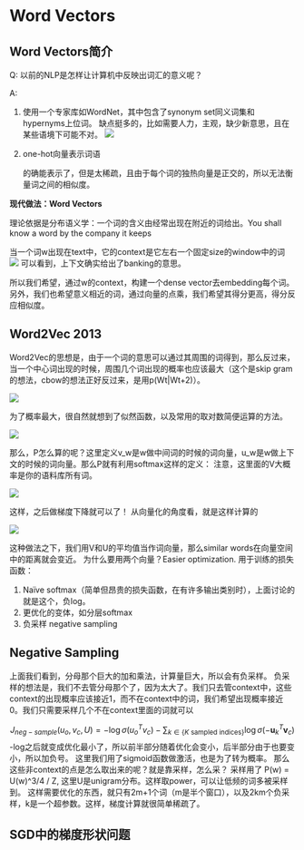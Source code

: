# Word Vectors
## Word Vectors简介

Q: 以前的NLP是怎样让计算机中反映出词汇的意义呢？

A: 
1. 使用一个专家库如WordNet，其中包含了synonym set同义词集和hypernyms上位词。
   缺点挺多的，比如需要人力，主观，缺少新意思，且在某些语境下可能不对。
![](./assets/image-20241115014910319.png)
2. one-hot向量表示词语

   的确能表示了，但是太稀疏，且由于每个词的独热向量是正交的，所以无法衡量词之间的相似度。

**现代做法：Word Vectors**

理论依据是分布语义学：一个词的含义由经常出现在附近的词给出。You shall know a word by the company it keeps

当一个词w出现在text中，它的context是它左右一个固定size的window中的词
![](./assets/image-20241115015605935.png)
可以看到，上下文确实给出了banking的意思。

所以我们希望，通过w的context，构建一个dense vector去embedding每个词。另外，我们也希望意义相近的词，通过向量的点乘，我们希望其得分更高，得分反应相似度。

## Word2Vec 2013

Word2Vec的思想是，由于一个词的意思可以通过其周围的词得到，那么反过来，当一个中心词出现的时候，周围几个词出现的概率也应该最大（这个是skip gram的想法，cbow的想法正好反过来，是用p(Wt|Wt+2)）。

![](assets/Pasted%20image%2020241118014612.webp)

为了概率最大，很自然就想到了似然函数，以及常用的取对数简便运算的方法。

![](assets/Pasted%20image%2020241118015914.webp)

那么，P怎么算的呢？这里定义v_w是w做中间词的时候的词向量，u_w是w做上下文的时候的词向量。那么P就有利用softmax这样的定义：
注意，这里面的V大概率是你的语料库所有词。

![](assets/Pasted%20image%2020241118020129.webp)

这样，之后做梯度下降就可以了！
从向量化的角度看，就是这样计算的

![](assets/Pasted%20image%2020241118025546.webp)

这种做法之下，我们用V和U的平均值当作词向量，那么similar words在向量空间中的距离就会变近。
为什么要用两个向量？Easier optimization.
用于训练的损失函数：
1. Naïve softmax（简单但昂贵的损失函数，在有许多输出类别时），上面讨论的就是这个，负log。
2. 更优化的变体，如分层softmax
3. 负采样 negative sampling

## Negative Sampling
上面我们看到，分母那个巨大的加和乘法，计算量巨大，所以会有负采样。
负采样的想法是，我们不去管分母那个了，因为太大了。我们只去管context中，这些context的出现概率应该接近1，而不在context中的词，我们希望出现概率接近0。我们只需要采样几个不在context里面的词就可以

$$
J_{neg-sample}(u_o,v_c,U)=-\log\sigma(u_o^Tv_c)-\sum_{k\in\{K\text{ sampled indices}\}}\log\sigma(-\boldsymbol{u}_k^T\boldsymbol{v}_c)
$$
-log之后就变成优化最小了，所以前半部分随着优化会变小，后半部分由于也要变小，所以加负号。
这里我们用了sigmoid函数做激活，也是为了转为概率。
那么这些非context的点是怎么取出来的呢？就是靠采样，怎么采？
采样用了 P(w) = U(w)^3/4 / Z, 这里U是unigram分布。这样取power，可以让低频的词多被采样到。
这样需要优化的东西，就只有2m+1个词（m是半个窗口），以及2km个负采样，k是一个超参数。这样，梯度计算就很简单稀疏了。

## SGD中的梯度形状问题

